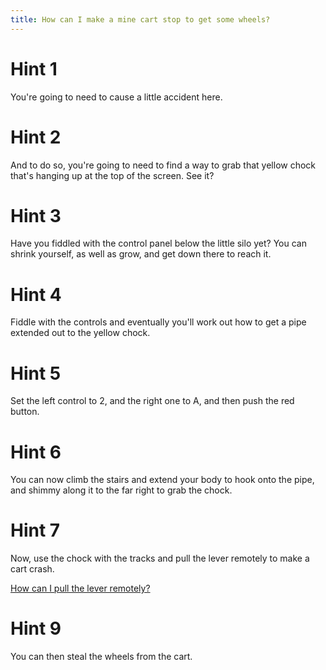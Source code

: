 ```yaml
---
title: How can I make a mine cart stop to get some wheels?
---
```

# Hint 1
You're going to need to cause a little accident here.

# Hint 2
And to do so, you're going to need to find a way to grab that yellow chock that's hanging up at the top of the screen. See it?

# Hint 3
Have you fiddled with the control panel below the little silo yet? You can shrink yourself, as well as grow, and get down there to reach it.

# Hint 4
Fiddle with the controls and eventually you'll work out how to get a pipe extended out to the yellow chock.

# Hint 5
Set the left control to 2, and the right one to A, and then push the red button.

# Hint 6
You can now climb the stairs and extend your body to hook onto the pipe, and shimmy along it to the far right to grab the chock.

# Hint 7
Now, use the chock with the tracks and pull the lever remotely to make a cart crash.

[How can I pull the lever remotely?](/00132/00134/00148/index.md)


# Hint 9
You can then steal the wheels from the cart.

